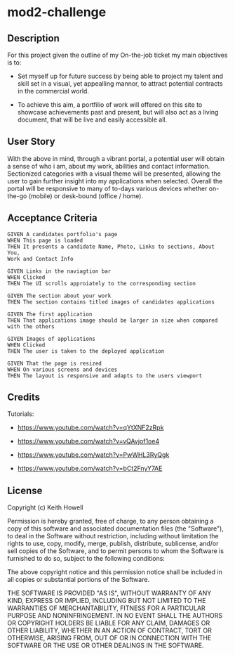 # mod2-challenge


## Description

For this project given the outline of my On-the-job ticket my main objectives is to: 

   -  Set myself up for future success by being able to project my talent and skill 
      set in a visual, yet appealling mannor, to attract potential contracts in the 
      commercial world.

   -  To achieve this aim, a portfilio of work will offered on this site to showcase 
      achievements past and present, but will also act as a living document, that will 
      be live and easily accessible all.  



## User Story

With the above in mind, through a vibrant portal, a potential user will obtain a sense of who i am, about my work, abilities and contact information. Sectionized categories with a
visual theme will be presented, allowing the user to gain further insight into my applications when selected. Overall the portal will be responsive to many of to-days various devices whether on-the-go (mobile) or desk-bound (office / home).


## Acceptance Criteria

    GIVEN A candidates portfolio's page 
    WHEN This page is loaded 
    THEN It presents a candidate Name, Photo, Links to sections, About You, 
    Work and Contact Info 

    GIVEN Links in the naviagtion bar 
    WHEN Clicked 
    THEN The UI scrolls approiately to the corresponding section

    GIVEN The section about your work 
    THEN The section contains titled images of candidates applications

    GIVEN The first application 
    THEN That applications image should be larger in size when compared with the others

    GIVEN Images of applications 
    WHEN Clicked 
    THEN The user is taken to the deployed application 

    GIVEN That the page is resized 
    WHEN On various screens and devices 
    THEN The layout is responsive and adapts to the users viewport



## Credits

Tutorials:

-   https://www.youtube.com/watch?v=qYtXNF2zRpk

-   https://www.youtube.com/watch?v=vQAvjof1oe4

-   https://www.youtube.com/watch?v=PwWHL3RyQgk

-   https://www.youtube.com/watch?v=bCt2FnyY7AE


## License 

Copyright (c) Keith Howell

Permission is hereby granted, free of charge, to any person obtaining a copy
of this software and associated documentation files (the "Software"), to deal
in the Software without restriction, including without limitation the rights
to use, copy, modify, merge, publish, distribute, sublicense, and/or sell
copies of the Software, and to permit persons to whom the Software is
furnished to do so, subject to the following conditions:

The above copyright notice and this permission notice shall be included in all
copies or substantial portions of the Software.

THE SOFTWARE IS PROVIDED "AS IS", WITHOUT WARRANTY OF ANY KIND, EXPRESS OR
IMPLIED, INCLUDING BUT NOT LIMITED TO THE WARRANTIES OF MERCHANTABILITY,
FITNESS FOR A PARTICULAR PURPOSE AND NONINFRINGEMENT. IN NO EVENT SHALL THE
AUTHORS OR COPYRIGHT HOLDERS BE LIABLE FOR ANY CLAIM, DAMAGES OR OTHER
LIABILITY, WHETHER IN AN ACTION OF CONTRACT, TORT OR OTHERWISE, ARISING FROM,
OUT OF OR IN CONNECTION WITH THE SOFTWARE OR THE USE OR OTHER DEALINGS IN THE
SOFTWARE.
